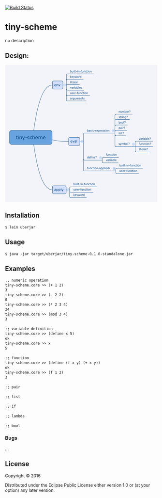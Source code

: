 [![Build Status](https://travis-ci.org/ng-wei/tiny-scheme.svg?branch=master)](https://travis-ci.org/ng-wei/tiny-scheme)
# tiny-scheme

no description    

## Design:

![design](doc/tiny-scheme.png)

## Installation


    $ lein uberjar

## Usage


    $ java -jar target/uberjar/tiny-scheme-0.1.0-standalone.jar

## Examples

    ;; numeric operation
    tiny-scheme.core >> (+ 1 2)
    3
    tiny-scheme.core >> (- 2 2)
    0
    tiny-scheme.core >> (* 2 3 4)
    24
    tiny-scheme.core >> (mod 3 4)
    3

    ;; variable definition
    tiny-scheme.core >> (define x 5)
    ok
    tiny-scheme.core >> x
    5

    ;; function 
    tiny-scheme.core >> (define (f x y) (+ x y))
    ok
    tiny-scheme.core >> (f 1 2)
    3

    ;; pair

    ;; list

    ;; if

    ;; lambda

    ;; bool

### Bugs

...

## License

Copyright © 2016 

Distributed under the Eclipse Public License either version 1.0 or (at
your option) any later version.
